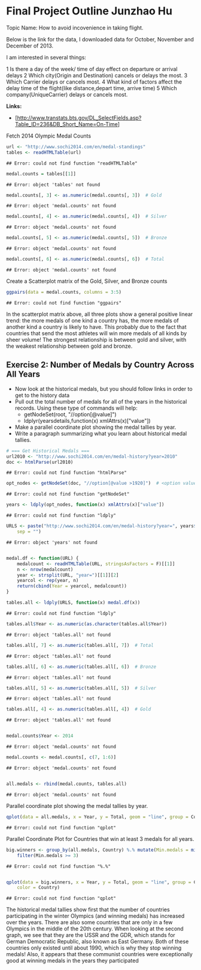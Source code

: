 Final Project Outline  Junzhao Hu
========================================================
Topic Name: How to avoid incovenience in taking flight.

Below is the link for the data, I downloaded data for October, November and December of 2013.

I am interested in several things:

1 Is there a day of the week/ time of day effect on departure or arrival delays
2 Which city(Origin and Destination) cancels or delays the most.
3 Which Carrier delays or cancels most.
4 What kind of factors affect the delay time of the flight(like distance,depart time, arrive time)
5 Which company(UniqueCarrier) delays or cancels most.


**Links:**
* [http://www.transtats.bts.gov/DL_SelectFields.asp?Table_ID=236&DB_Short_Name=On-Time]



Fetch 2014 Olympic Medal Counts

```r
url <- "http://www.sochi2014.com/en/medal-standings"
tables <- readHTMLTable(url)
```

```
## Error: could not find function "readHTMLTable"
```

```r
medal.counts = tables[[1]]
```

```
## Error: object 'tables' not found
```

```r
medal.counts[, 3] <- as.numeric(medal.counts[, 3])  # Gold
```

```
## Error: object 'medal.counts' not found
```

```r
medal.counts[, 4] <- as.numeric(medal.counts[, 4])  # Silver
```

```
## Error: object 'medal.counts' not found
```

```r
medal.counts[, 5] <- as.numeric(medal.counts[, 5])  # Bronze
```

```
## Error: object 'medal.counts' not found
```

```r
medal.counts[, 6] <- as.numeric(medal.counts[, 6])  # Total
```

```
## Error: object 'medal.counts' not found
```

Create a Scatterplot matrix of the Gold, Silver, and Bronze counts

```r
ggpairs(data = medal.counts, columns = 3:5)
```

```
## Error: could not find function "ggpairs"
```


In the scatterplot matrix above, all three plots show a general positive linear trend: the more medals of one kind a country has, the more medals of another kind a country is likely to have.  This probably due to the fact that countries that send the most athletes will win more medals of all kinds by sheer volume! The strongest relationship is between gold and silver, with the weakest relationship between gold and bronze.

Exercise 2: Number of Medals by Country Across All Years
-----------
* Now look at the historical medals, but you should follow links in order to get to the history data
* Pull out the total number of medals for all of the years in the historical records.  Using these type of commands will help:
  * getNodeSet(root, "//option[@value]")
  * ldplyr(yearsdetails,function(x) xmlAttrs(x)["value"])
* Make a parallel coordinate plot showing the medal tallies by year.
* Write a paragraph summarizing what you learn about historical medal tallies.


```r
# === Get Historical Medals ===
url2010 <- "http://www.sochi2014.com/en/medal-history?year=2010"
doc <- htmlParse(url2010)
```

```
## Error: could not find function "htmlParse"
```

```r
opt_nodes <- getNodeSet(doc, "//option[@value >1920]")  # <option value='2010' > Vancouver 2010</option>
```

```
## Error: could not find function "getNodeSet"
```

```r
years <- ldply(opt_nodes, function(x) xmlAttrs(x)["value"])
```

```
## Error: could not find function "ldply"
```

```r
URLS <- paste("http://www.sochi2014.com/en/medal-history?year=", years$value, 
    sep = "")
```

```
## Error: object 'years' not found
```

```r

medal.df <- function(URL) {
    medalcount <- readHTMLTable(URL, stringsAsFactors = F)[[1]]
    n <- nrow(medalcount)
    year <- strsplit(URL, "year=")[[1]][2]
    yearcol <- rep(year, n)
    return(cbind(Year = yearcol, medalcount))
}

tables.all <- ldply(URLS, function(x) medal.df(x))
```

```
## Error: could not find function "ldply"
```

```r
tables.all$Year <- as.numeric(as.character(tables.all$Year))
```

```
## Error: object 'tables.all' not found
```

```r
tables.all[, 7] <- as.numeric(tables.all[, 7])  # Total
```

```
## Error: object 'tables.all' not found
```

```r
tables.all[, 6] <- as.numeric(tables.all[, 6])  # Bronze
```

```
## Error: object 'tables.all' not found
```

```r
tables.all[, 5] <- as.numeric(tables.all[, 5])  # Silver
```

```
## Error: object 'tables.all' not found
```

```r
tables.all[, 4] <- as.numeric(tables.all[, 4])  # Gold
```

```
## Error: object 'tables.all' not found
```

```r

medal.counts$Year <- 2014
```

```
## Error: object 'medal.counts' not found
```

```r
medal.counts <- medal.counts[, c(7, 1:6)]
```

```
## Error: object 'medal.counts' not found
```

```r

all.medals <- rbind(medal.counts, tables.all)
```

```
## Error: object 'medal.counts' not found
```

Parallel coordinate plot showing the medal tallies by year.

```r
qplot(data = all.medals, x = Year, y = Total, geom = "line", group = Country)
```

```
## Error: could not find function "qplot"
```


Parallel Coordinate Plot for Countries that win at least 3 medals for all years.

```r
big.winners <- group_by(all.medals, Country) %.% mutate(Min.medals = min(Total)) %.% 
    filter(Min.medals >= 3)
```

```
## Error: could not find function "%.%"
```

```r

qplot(data = big.winners, x = Year, y = Total, geom = "line", group = Country, 
    color = Country)
```

```
## Error: could not find function "qplot"
```

The historical medal tallies show first that the number of countries participating in the winter Olympics (and winning medals) has increased over the years.  There are also some countries that are only in a few Olympics in the middle of the 20th century.  When looking at the second graph, we see that they are the USSR and the GDR, which stands for German Democratic Republic, also known as East Germany. Both of these countries only existed until about 1990, which is why they stop winning medals! Also, it appears that these communist countries were exceptionally good at winning medals in the years they participated 

<!-- Commentted out anything after this ================
Samantha Tyner
//```{r fig.width=7, fig.height=6}
# place code here
library(ggplot2)
library(XML)
# === Fetch 2014 Olympic Medal Counts ===
url2014<-"http://www.sochi2014.com/en/medal-standings"
tables<-readHTMLTable(url2014,stringsAsFactors=F)
class(tables) # returns a list
medal.counts=tables[[1]]
head(metal.counts)
medal.counts[,3]<-as.numeric(medal.counts[,3])
medal.counts[,4]<-as.numeric(medal.counts[,4])
medal.counts[,5]<-as.numeric(medal.counts[,5])
# === Scatterplot matrix of the Gold, Silver, and Bronze counts like example? ===
#install.packages('GGally')
library(GGally)
ggpairs(data=medal.counts,columns=3:5)
# will need to write a paragraph summarizing the association between metal counts
#stuff




# === Get Historical Medals ===
# hmm actually http://www.sochi2014.com/en/medal-history?year=2010 is this year
year<-seq(from=1924, to=2010, by=4) #drat, this doesn't work, because some of the years are missing on the website... Oh well.

url2010<-"http://www.sochi2014.com/en/medal-history?year=2010"
doc<-htmlParse(url2010)
root<-xmlRoot(doc)
length(xmlChildren(root))
xmlName(xmlChildren(root)[[2]])
length(xmlChildren(xmlChildren(root)[[2]]))

s<-getNodeSet(doc, "//option[@value >1920]")

# looked at the html file
# <select name="year" size=10>
# <option value="2010" > Vancouver 2010</option>

#http://www.sochi2014.com/en/medal-history?year=2006&sport=all

years<-ldply(s, function(x) xmlAttrs(x)["value"])

#strsplit('http://www.sochi2014.com/en/medal-history?year=2006','year=')[[1]][2]
URLS<-paste('http://www.sochi2014.com/en/medal-history?year=',years$value,sep='')

medal.df<-function(URL){
  medalcount<-readHTMLTable(URL,stringsAsFactors=F)[[1]]
  n<-nrow(medalcount)
  year<-strsplit(URL,'year=')[[1]][2]
  yearcol<-rep(year,n)
  return(cbind(Year=yearcol,medalcount))
}

tables.all<-ldply(URLS,function(x) medal.df(x))
tables.all$Year<-as.numeric(as.character(tables.all$Year))
tables.all[,7]<-as.numeric(tables.all[,7])
tables.all[,6]<-as.numeric(tables.all[,6])
tables.all[,5]<-as.numeric(tables.all[,5])
tables.all[,4]<-as.numeric(tables.all[,4])

medal.counts$Year<-2014
medal.counts$Total<-as.numeric(medal.counts$Total)
medal.counts<-medal.counts[,c(7,1:6)]

all.medals<-rbind(medal.counts, tables.all)

qplot(data=all.medals,x=Year,y=Total,geom='line',group=Country)

library(dplyr)
big.winners<-group_by(all.medals,Country)%.%
mutate(Min.medals=min(Total))%.%
  filter(Min.medals>=3)

qplot(data=big.winners,x=Year,y=Total,geom='line',group=Country,color=Country)
```

Junzhao Hu
//```{r fig.width=7, fig.height=6}
# place code here
x<-c(1:10)
```

 -->
